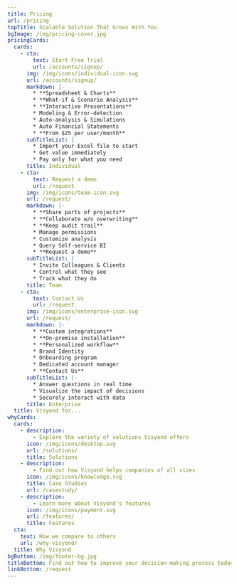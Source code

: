```yaml
---
title: Pricing
url: /pricing
topTitle: Scalable Solution That Grows With You
bgImage: /img/pricing-cover.jpg
pricingCards:
  cards:
    - cta:
        text: Start Free Trial
        url: /accounts/signup/
      img: /img/icons/individual-icon.svg
      url: /accounts/signup/
      markdown: |-
        * **Spreadsheet & Charts**
        * **What-if & Scenario Analysis**
        * **Interactive Presentations**
        * Modeling & Error-detection
        * Auto-analysis & Simulations
        * Auto Financial Statements
        * **From $25 per user/month**
      subTitleList: |
        * Import your Excel file to start
        * Get value immediately
        * Pay only for what you need
      title: Individual
    - cta:
        text: Request a demo
        url: /request
      img: /img/icons/team-icon.svg
      url: /request/
      markdown: |-
        * **Share parts of projects**
        * **Collaborate w/o overwriting**
        * **Keep audit trail**
        * Manage permissions
        * Customize analysis
        * Query Self-service BI
        * **Request a demo**
      subTitleList: |
        * Invite Colleagues & Clients
        * Control what they see
        * Track what they do
      title: Team
    - cta:
        text: Contact Us
        url: /request
      img: /img/icons/enterprise-icon.svg
      url: /request/
      markdown: |-
        * **Custom integrations**
        * **On-premise installation**
        * **Personalized workflow**
        * Brand Identity
        * Onboarding program
        * Dedicated account manager
        * **Contact Us**
      subTitleList: |-
        * Answer questions in real time
        * Visualize the impact of decisions
        * Securely interact with data
      title: Enterprise
  title: Visyond for...
whyCards:
  cards:
    - description:
        - Explore the variety of solutions Visyond offers
      icon: /img/icons/desktop.svg
      url: /solutions/
      title: Solutions
    - description:
        - Find out how Visyond helps companies of all sizes
      icon: /img/icons/knowledge.svg
      title: Case Studies
      url: /casestudy/
    - description:
        - Learn more about Visyond's features
      icon: /img/icons/payment.svg
      url: /features/
      title: Features
  cta:
    text: How we compare to others
    url: /why-visyond/
  title: Why Visyond
bgBottom: /img/footer-bg.jpg
titleBottom: Find out how to improve your decision-making process today
linkBottom: /request
---
```


